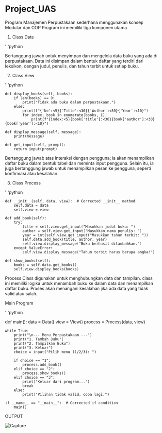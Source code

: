 # Project_UAS

Program Manajemen Perpustakaan sederhana menggunakan konsep Modular dan OOP
Program ini memiliki tiga komponen utama


1. Class Data

'''python
 
    

Bertanggung jawab untuk menyimpan dan mengelola data buku yang ada di perpustakaan. Data ini disimpan dalam bentuk daftar yang terdiri dari leksikon, dengan judul, penulis, dan tahun       terbit untuk setiap buku.


2. Class View

'''python

    def display_books(self, books):
        if len(books) == 0:
            print("Tidak ada buku dalam perpustakaan.")
        else:
            print(f"{'No':<5}{'Title':<30}{'Author':<30}{'Year':<10}")
            for index, book in enumerate(books, 1):
                print(f"{index:<5}{book['title']:<30}{book['author']:<30}{book['year']:<10}")

    def display_message(self, message):
        print(message)

    def get_input(self, prompt):
        return input(prompt)

Bertanggung jawab atas interaksi dengan pengguna; ia akan menampilkan daftar buku dalam bentuk tabel dan meminta input pengguna. Selain itu, ia juga bertanggung jawab untuk menampilkan   pesan ke pengguna, seperti konfirmasi atau kesalahan.


3. Class Process

'''python

    def __init__(self, data, view):  # Corrected __init__ method
        self.data = data
        self.view = view

    def add_book(self):
        try:
            title = self.view.get_input("Masukkan judul buku: ")
            author = self.view.get_input("Masukkan nama penulis: ")
            year = int(self.view.get_input("Masukkan tahun terbit: "))
            self.data.add_book(title, author, year)
            self.view.display_message("Buku berhasil ditambahkan.")
        except ValueError:
            self.view.display_message("Tahun terbit harus berupa angka!")

    def show_books(self):
        books = self.data.get_books()
        self.view.display_books(books)

Process Class digunakan untuk menghubungkan data dan tampilan. class ini memiliki logika untuk menambah buku ke dalam data dan menampilkan daftar buku. Proses akan menangani kesalahan jika ada data yang tidak valid atau salah.


Main Program

'''python

def main():
    data = Data()
    view = View()
    process = Process(data, view)

    while True:
        print("\n--- Menu Perpustakaan ---")
        print("1. Tambah Buku")
        print("2. Tampilkan Buku")
        print("3. Keluar")
        choice = input("Pilih menu (1/2/3): ")

        if choice == "1":
            process.add_book()
        elif choice == "2":
            process.show_books()
        elif choice == "3":
            print("Keluar dari program...")
            break
        else:
            print("Pilihan tidak valid, coba lagi.")

    if __name__ == "__main__":  # Corrected if condition
        main()

OUTPUT

![Capture](https://github.com/user-attachments/assets/899a75d0-ea76-41bb-ae0c-9c9a3fd55c8b)

